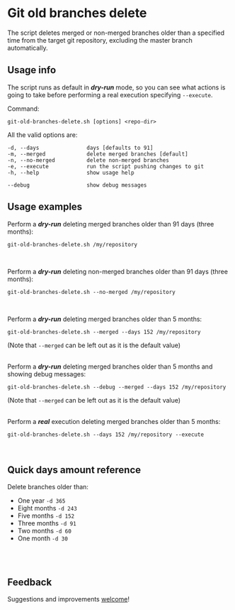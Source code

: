 # Git old branches delete

The script deletes merged or non-merged branches older than a specified time from the target git repository,
excluding the master branch automatically.


## Usage info

The script runs as default in **_dry-run_** mode, so you can see what actions is going to take before performing
a real execution specifying `--execute`.

Command:

```
git-old-branches-delete.sh [options] <repo-dir>
```

All the valid options are:

```
-d, --days               days [defaults to 91]
-m, --merged             delete merged branches [default]
-n, --no-merged          delete non-merged branches
-e, --execute            run the script pushing changes to git
-h, --help               show usage help

--debug                  show debug messages
```

## Usage examples

Perform a **_dry-run_** deleting merged branches older than 91 days (three months):

```
git-old-branches-delete.sh /my/repository
```

<br>

Perform a **_dry-run_** deleting non-merged branches older than 91 days (three months):

```
git-old-branches-delete.sh --no-merged /my/repository
```

<br>

Perform a **_dry-run_** deleting merged branches older than 5 months:

```
git-old-branches-delete.sh --merged --days 152 /my/repository
```

(Note that `--merged` can be left out as it is the default value)
<br>
<br>

Perform a **_dry-run_** deleting merged branches older than 5 months and showing debug messages:

```
git-old-branches-delete.sh --debug --merged --days 152 /my/repository
```

(Note that `--merged` can be left out as it is the default value)
<br>
<br>

Perform a **_real_** execution deleting merged branches older than 5 months:

```
git-old-branches-delete.sh --days 152 /my/repository --execute
```
<br>

## Quick days amount reference

Delete branches older than:

- One year `-d 365`
- Eight months `-d 243`
- Five months `-d 152`
- Three months `-d 91`
- Two months `-d 60`
- One month `-d 30`

<br>
<br>


## Feedback

Suggestions and improvements
[welcome](https://github.com/salv0/git-old-branches-delete/issues)!
